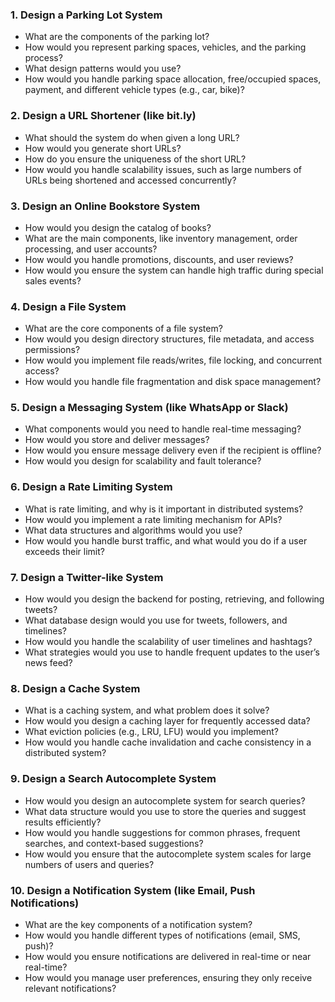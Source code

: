 
### 1. **Design a Parking Lot System**

- What are the components of the parking lot?
- How would you represent parking spaces, vehicles, and the parking process?
- What design patterns would you use?
- How would you handle parking space allocation, free/occupied spaces, payment, and different vehicle types (e.g., car, bike)?

### 2. **Design a URL Shortener (like bit.ly)**

- What should the system do when given a long URL?
- How would you generate short URLs?
- How do you ensure the uniqueness of the short URL?
- How would you handle scalability issues, such as large numbers of URLs being shortened and accessed concurrently?

### 3. **Design an Online Bookstore System**

- How would you design the catalog of books?
- What are the main components, like inventory management, order processing, and user accounts?
- How would you handle promotions, discounts, and user reviews?
- How would you ensure the system can handle high traffic during special sales events?

### 4. **Design a File System**

- What are the core components of a file system?
- How would you design directory structures, file metadata, and access permissions?
- How would you implement file reads/writes, file locking, and concurrent access?
- How would you handle file fragmentation and disk space management?

### 5. **Design a Messaging System (like WhatsApp or Slack)**

- What components would you need to handle real-time messaging?
- How would you store and deliver messages?
- How would you ensure message delivery even if the recipient is offline?
- How would you design for scalability and fault tolerance?

### 6. **Design a Rate Limiting System**

- What is rate limiting, and why is it important in distributed systems?
- How would you implement a rate limiting mechanism for APIs?
- What data structures and algorithms would you use?
- How would you handle burst traffic, and what would you do if a user exceeds their limit?

### 7. **Design a Twitter-like System**

- How would you design the backend for posting, retrieving, and following tweets?
- What database design would you use for tweets, followers, and timelines?
- How would you handle the scalability of user timelines and hashtags?
- What strategies would you use to handle frequent updates to the user’s news feed?

### 8. **Design a Cache System**

- What is a caching system, and what problem does it solve?
- How would you design a caching layer for frequently accessed data?
- What eviction policies (e.g., LRU, LFU) would you implement?
- How would you handle cache invalidation and cache consistency in a distributed system?

### 9. **Design a Search Autocomplete System**

- How would you design an autocomplete system for search queries?
- What data structure would you use to store the queries and suggest results efficiently?
- How would you handle suggestions for common phrases, frequent searches, and context-based suggestions?
- How would you ensure that the autocomplete system scales for large numbers of users and queries?

### 10. **Design a Notification System (like Email, Push Notifications)**

- What are the key components of a notification system?
- How would you handle different types of notifications (email, SMS, push)?
- How would you ensure notifications are delivered in real-time or near real-time?
- How would you manage user preferences, ensuring they only receive relevant notifications?